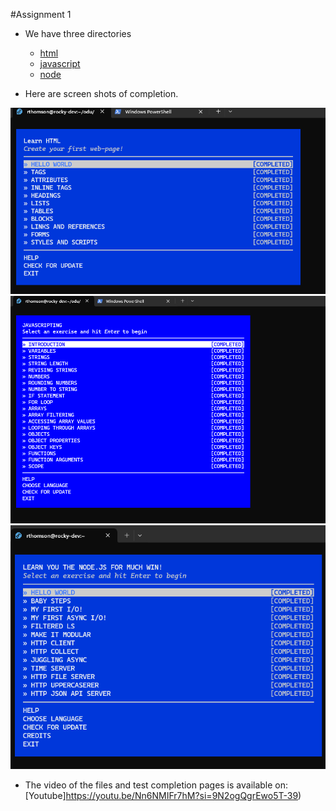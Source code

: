 #Assignment 1

* We have three directories
  * [html](html)
  * [javascript](javascript)
  * [node](node)

* Here are screen shots of completion.

<img src="html/html-thomson.png" width="700">
<img src="javascript/js-thomson.png" width="700">
<img src="node/node-thomson.png" width="700">

* The video of the files and test completion pages is available on: [Youtube]https://youtu.be/Nn6NMIFr7hM?si=9N2ogQgrEwo5T-39)
